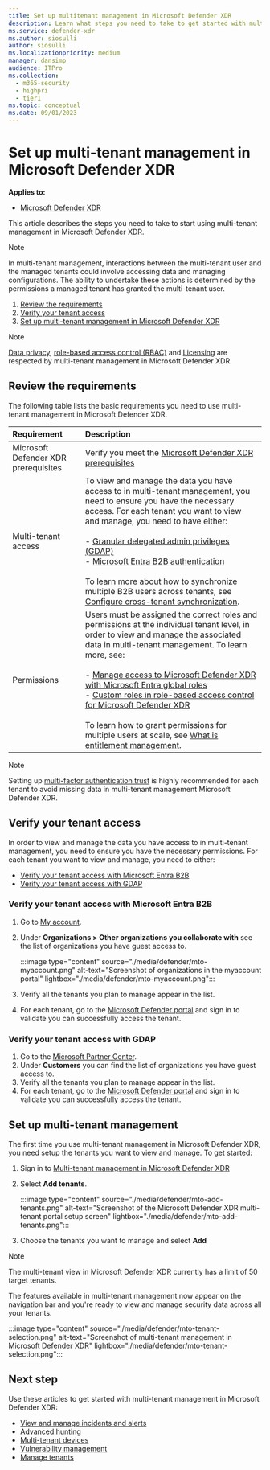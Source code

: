 ```yaml
---
title: Set up multitenant management in Microsoft Defender XDR
description: Learn what steps you need to take to get started with multitenant management in Microsoft Defender XDR.
ms.service: defender-xdr
ms.author: siosulli
author: siosulli
ms.localizationpriority: medium
manager: dansimp
audience: ITPro
ms.collection: 
  - m365-security
  - highpri
  - tier1
ms.topic: conceptual
ms.date: 09/01/2023
---
```


# Set up multi-tenant management in Microsoft Defender XDR

**Applies to:**

- [Microsoft Defender XDR](https://go.microsoft.com/fwlink/?linkid=2118804)

This article describes the steps you need to take to start using multi-tenant management in Microsoft Defender XDR.

>[!Note]
>In multi-tenant management, interactions between the multi-tenant user and the managed tenants could involve accessing data and managing configurations. The ability to undertake these actions is determined by the permissions a managed tenant has granted the multi-tenant user.

1. [Review the requirements](#review-the-requirements)
2. [Verify your tenant access](#verify-your-tenant-access)
3. [Set up multi-tenant management in Microsoft Defender XDR](#set-up-multi-tenant-management)

>[!Note]
> [Data privacy](data-privacy.md), [role-based access control (RBAC)](m365d-permissions.md) and [Licensing](prerequisites.md#licensing-requirements) are respected by multi-tenant management in Microsoft Defender XDR.

## Review the requirements

The following table lists the basic requirements you need to use multi-tenant management in Microsoft Defender XDR.

| Requirement | Description |
|:---|:---|
| Microsoft Defender XDR prerequisites | Verify you meet the [Microsoft Defender XDR prerequisites](prerequisites.md)|
| Multi-tenant access | To view and manage the data you have access to in multi-tenant management, you need to ensure you have the necessary access. For each tenant you want to view and manage, you need to have either: <br/> <br/> - [Granular delegated admin privileges (GDAP)](/partner-center/gdap-introduction) <br/> - [Microsoft Entra B2B authentication](/azure/active-directory/external-identities/what-is-b2b) <br/> <br/> To learn more about how to synchronize multiple B2B users across tenants, see [Configure cross-tenant synchronization](/azure/active-directory/multi-tenant-organizations/cross-tenant-synchronization-configure).|
| Permissions | Users must be assigned the correct roles and permissions at the individual tenant level, in order to view and manage the associated data in multi-tenant management. To learn more, see: <br/><br/> - [Manage access to Microsoft Defender XDR with Microsoft Entra global roles](./m365d-permissions.md) <br/> - [Custom roles in role-based access control for Microsoft Defender XDR](./custom-roles.md)<br/><br/> To learn how to grant permissions for multiple users at scale, see [What is entitlement management](/azure/active-directory/governance/entitlement-management-overview).|

>[!Note]
> Setting up [multi-factor authentication trust](/azure/active-directory/external-identities/authentication-conditional-access) is highly recommended for each tenant to avoid missing data in multi-tenant management Microsoft Defender XDR.

## Verify your tenant access

In order to view and manage the data you have access to in multi-tenant management, you need to ensure you have the necessary permissions. For each tenant you want to view and manage, you need to either:

- [Verify your tenant access with Microsoft Entra B2B](#verify-your-tenant-access-with-microsoft-entra-b2b)
- [Verify your tenant access with GDAP](#verify-your-tenant-access-with-gdap)

### Verify your tenant access with Microsoft Entra B2B

1. Go to [My account](https://myaccount.microsoft.com/organizations).
2. Under **Organizations > Other organizations you collaborate with** see the list of organizations you have guest access to.

   :::image type="content" source="./media/defender/mto-myaccount.png" alt-text="Screenshot of organizations in the myaccount portal" lightbox="./media/defender/mto-myaccount.png":::

3. Verify all the tenants you plan to manage appear in the list.
4. For each tenant, go to the [Microsoft Defender portal](https://security.microsoft.com/?tid=tenant_id) and sign in to validate you can successfully access the tenant.

### Verify your tenant access with GDAP

1. Go to the [Microsoft Partner Center](https://partner.microsoft.com/commerce/granularadminaccess/list).
2. Under **Customers** you can find the list of organizations you have guest access to.
3. Verify all the tenants you plan to manage appear in the list.
4. For each tenant, go to the [Microsoft Defender portal](https://security.microsoft.com/?tid=tenant_id) and sign in to validate you can successfully access the tenant.

## Set up multi-tenant management

The first time you use multi-tenant management in Microsoft Defender XDR, you need setup the tenants you want to view and manage. To get started:

1. Sign in to [Multi-tenant management in Microsoft Defender XDR](https://mto.security.microsoft.com/)
2. Select **Add tenants**.

   :::image type="content" source="./media/defender/mto-add-tenants.png" alt-text="Screenshot of the Microsoft Defender XDR multi-tenant portal setup screen" lightbox="./media/defender/mto-add-tenants.png":::

3. Choose the tenants you want to manage and select **Add**

>[!Note]
> The multi-tenant view in Microsoft Defender XDR currently has a limit of 50 target tenants.

The features available in multi-tenant management now appear on the navigation bar and you're ready to view and manage security data across all your tenants.

   :::image type="content" source="./media/defender/mto-tenant-selection.png" alt-text="Screenshot of multi-tenant management in Microsoft Defender XDR" lightbox="./media/defender/mto-tenant-selection.png":::

## Next step

Use these articles to get started with multi-tenant management in Microsoft Defender XDR:

- [View and manage incidents and alerts](./mto-incidents-alerts.md)
- [Advanced hunting](./mto-advanced-hunting.md)
- [Multi-tenant devices](./mto-tenant-devices.md)
- [Vulnerability management](./mto-dashboard.md)
- [Manage tenants](./mto-tenants.md)
